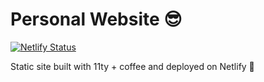 # Personal Website 😎

[![Netlify Status](https://api.netlify.com/api/v1/badges/5eb89a02-7e3b-4df6-9b27-a62ae234f7cc/deploy-status)](https://app.netlify.com/sites/mellifluous-flan-ceda8f/deploys)

Static site built with 11ty + coffee and deployed on Netlify 🚀
